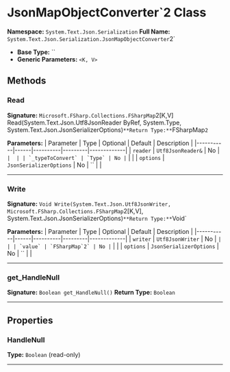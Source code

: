 # JsonMapObjectConverter`2 Class

**Namespace:** `System.Text.Json.Serialization`
**Full Name:** `System.Text.Json.Serialization.JsonMapObjectConverter`2`
- **Base Type:** ``
- **Generic Parameters:** `<K, V>`

## Methods

### Read

**Signature:** `Microsoft.FSharp.Collections.FSharpMap`2[K,V] Read(System.Text.Json.Utf8JsonReader ByRef, System.Type, System.Text.Json.JsonSerializerOptions)`
**Return Type:** `FSharpMap`2`

**Parameters:**
| Parameter | Type | Optional | Default | Description |
|-----------|------|----------|---------|-------------|
| `reader` | `Utf8JsonReader&` | No | `` |  |
| `_typeToConvert` | `Type` | No | `` |  |
| `options` | `JsonSerializerOptions` | No | `` |  |

---

### Write

**Signature:** `Void Write(System.Text.Json.Utf8JsonWriter, Microsoft.FSharp.Collections.FSharpMap`2[K,V], System.Text.Json.JsonSerializerOptions)`
**Return Type:** `Void`

**Parameters:**
| Parameter | Type | Optional | Default | Description |
|-----------|------|----------|---------|-------------|
| `writer` | `Utf8JsonWriter` | No | `` |  |
| `value` | `FSharpMap`2` | No | `` |  |
| `options` | `JsonSerializerOptions` | No | `` |  |

---

### get_HandleNull

**Signature:** `Boolean get_HandleNull()`
**Return Type:** `Boolean`

---

## Properties

### HandleNull

**Type:** `Boolean` (read-only)

---